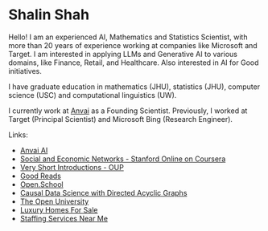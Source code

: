 # Shalin Shah

Hello! I am an experienced AI, Mathematics and Statistics Scientist, with more than 20 years of experience working at companies like Microsoft and Target. I am interested in applying LLMs and Generative AI to various domains, like Finance, Retail, and Healthcare. Also interested in AI for Good initiatives.

I have graduate education in mathematics (JHU), statistics (JHU), computer science (USC) and computational linguistics (UW).

I currently work at [Anvai](https://anvai.ai) as a Founding Scientist. Previously, I worked at Target (Principal Scientist) and Microsoft Bing (Research Engineer).

Links:
  * [Anvai AI](https://anvai.ai)
  * [Social and Economic Networks - Stanford Online on Coursera](https://www.coursera.org/learn/social-economic-networks)
  * [Very Short Introductions - OUP](https://academic.oup.com/very-short-introductions)
  * [Good Reads](https://www.goodreads.com/)
  * [Open.School](https://open.school)
  * [Causal Data Science with Directed Acyclic Graphs](https://www.udemy.com/course/causal-data-science/)
  * [The Open University](https://www.open.ac.uk)
  * [Luxury Homes For Sale](https://luxuryhomes.forsale)
  * [Staffing Services Near Me](https://staffing.services)
